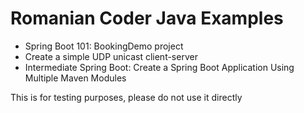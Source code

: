 # Romanian Coder Java Examples

- Spring Boot 101: BookingDemo project
- Create a simple UDP unicast client-server
- Intermediate Spring Boot: Create a Spring Boot Application Using Multiple Maven Modules

This is for testing purposes, please do not use it directly
